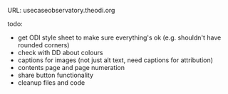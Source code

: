URL: usecaseobservatory.theodi.org

todo:
* get ODI style sheet to make sure everything's ok (e.g. shouldn't have rounded corners)
* check with DD about colours
* captions for images (not just alt text, need captions for attribution)
* contents page and page numeration
* share button functionality
* cleanup files and code